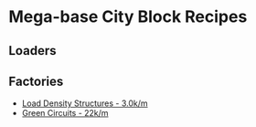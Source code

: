 # Mega-base City Block Recipes

## Loaders

## Factories
-  [Load Density Structures - 3.0k/m](LDS/README.md)
-  [Green Circuits - 22k/m](GreenCircuit/README.md)
